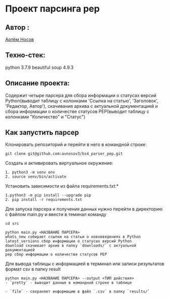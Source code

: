 # Проект парсинга pep
## Автор :
[Артём Носов](https://github.com/avnosov3)

## Техно-стек:
python 3.7.9
beautiful soup 4.9.3

## Описание проекта:

Содержит четыре парсера для сбора информации о статусах версий Python(выводит таблицу с колонками 'Ссылка на статью', 'Заголовок', 'Редактор, Автор'), скачивания архива с актуальной документацией и сбора информации о количестве статусов PEP(выводит таблицу с колонками "Количество" и "Статус")

## Как запустить парсер

Клонировать репозиторий и перейти в него в командной строке:

```
git clone git@github.com:avnosov3/bs4_parser_pep.git
```

Cоздать и активировать виртуальное окружение:

```
1. python3 -m venv env
2. source venv/bin/activate
```

Установить зависимости из файла requirements.txt:*

```
1.python3 -m pip install --upgrade pip
2. pip install -r requirements.txt
```

Для запуска парсера и получения данных нужно перейти в директорию с файлом main.py и ввести в теминал команду

```
cd src
```

```
python main.py <НАЗВАНИЕ ПАРСЕРА>
whats_new собирает ссылки на статьи о нововведениях в Python
latest_versions cбор информации о статусах версий Python
download скачивает архив в папку `downloads/` с актуальной документацией
pep сбор информации о количестве статусов PEP 
```

Для вывода таблицы с информацией в терминал или записи результатов формат csv в папку result 

```
python main.py <НАЗВАНИЕ ПАРСЕРА> --output <ТИП действия>
- `pretty` - выводит данные в командной строке в таблице

- `file` - сохраняет информацию в файл `.csv` в папку `results/`

```
